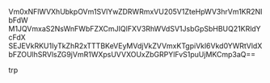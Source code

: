 Vm0xNFlWVXhUbkpOVm1SVlYwZDRWRmxVU205V1ZteHpWV3hrVm1KR2NIbFdW
M1JQVmxaS2NsWnFWbFZXCmJIQlFXV3RhWVdSV1JsbGpSbHBUQ21KRldYcFdX
SEJEVkRKU1IyTkZhR2xTTTBKeVEyMVdjVkZVVmxKTgpiVkl6Vkd0YWRtVldX
bFZOUlhSRVlsZG9jVmR1WXpsUVVXOUxZbGRPYlFvS1puUjMKCmp3aQ==

trp